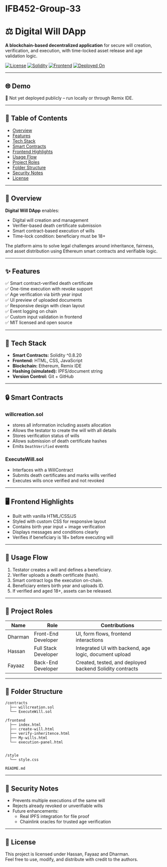 # IFB452-Group-33

# ⚖️ Digital Will DApp

**A blockchain-based decentralized application** for secure will creation, verification, and execution, with time-locked asset release and age validation logic.

[![License](https://img.shields.io/badge/license-MIT-green.svg)](LICENSE)
[![Solidity](https://img.shields.io/badge/Solidity-^0.8.20-blue.svg)]()
[![Frontend](https://img.shields.io/badge/frontend-HTML%2FCSS%2FJS-orange.svg)]()
[![Deployed On](https://img.shields.io/badge/platform-Ethereum-black.svg)]()

---

## 🌐 Demo

🔗 Not yet deployed publicly – run locally or through Remix IDE.

---

## 📌 Table of Contents

- [Overview](#-overview)
- [Features](#-features)
- [Tech Stack](#-tech-stack)
- [Smart Contracts](#-smart-contracts)
- [Frontend Highlights](#-frontend-highlights)
- [Usage Flow](#-usage-flow)
- [Project Roles](#-project-roles)
- [Folder Structure](#-folder-structure)
- [Security Notes](#-security-notes)
- [License](#-license)

---

## 🧩 Overview

**Digital Will DApp** enables:

- Digital will creation and management
- Verifier-based death certificate submission
- Smart contract-based execution of wills
- Time-lock condition: beneficiary must be 18+

The platform aims to solve legal challenges around inheritance, fairness, and asset distribution using Ethereum smart contracts and verifiable logic.

---

## ✨ Features

✅ Smart contract-verified death certificate  
✅ One-time execution with revoke support  
✅ Age verification via birth year input  
✅ UI preview of uploaded documents  
✅ Responsive design with clean layout  
✅ Event logging on chain  
✅ Custom input validation in frontend  
✅ MIT licensed and open source  

---

## 🔧 Tech Stack

- **Smart Contracts:** Solidity ^0.8.20
- **Frontend:** HTML, CSS, JavaScript
- **Blockchain:** Ethereum, Remix IDE
- **Hashing (simulated):** IPFS/document string
- **Version Control:** Git + GitHub

---

## 🔒 Smart Contracts

### willcreation.sol
- stores all information including assets allocation
- Allows the testator to create the will with all details
- Stores verification status of wills
- Allows submission of death certificate hashes
- Emits `DeathVerified` events

### ExecuteWill.sol

- Interfaces with a WillContract
- Submits death certificates and marks wills verified
- Executes wills once verified and not revoked

---

## 🖥️ Frontend Highlights

- Built with vanilla HTML/CSS/JS
- Styled with custom CSS for responsive layout
- Contains birth year input + image verification
- Displays messages and conditions clearly
- Verifies if beneficiary is 18+ before executing will

---

## 🔄 Usage Flow

1. Testator creates a will and defines a beneficiary.
2. Verifier uploads a death certificate (hash).
3. Smart contract logs the execution on-chain.
4. Beneficiary enters birth year and uploads ID.
5. If verified and aged 18+, assets can be released.


---

## 👥 Project Roles

| Name     | Role                  | Contributions                                           |
|----------|-----------------------|---------------------------------------------------------|
| Dharman  | Front-End Developer   | UI, form flows, frontend interactions                   |
| Hassan   | Full Stack Developer  | Integrated UI with backend, age logic, document upload  |
| Fayaaz   | Back-End Developer    | Created, tested, and deployed backend Solidity contracts|

---

## 📁 Folder Structure

```
/contracts
  ├── willcreation.sol
  └── ExecuteWill.sol

/frontend
  ├── index.html
  ├── create-will.html
  ├── verify-inheritence.html
  ├── My-wills.html
  └── execution-panel.html
    

/style
  └── style.css

README.md
```

---

## 🔐 Security Notes

- Prevents multiple executions of the same will
- Rejects already revoked or unverifiable wills
- Future enhancements:
  - Real IPFS integration for file proof
  - Chainlink oracles for trusted age verification

---

## 📄 License

This project is licensed under Hassan, Fayaaz and Dharman.  
Feel free to use, modify, and distribute with credit to the authors.


